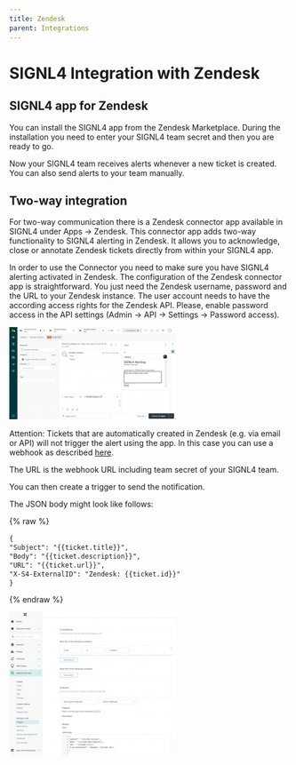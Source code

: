```yaml
---
title: Zendesk
parent: Integrations
---
```


# SIGNL4 Integration with Zendesk

## SIGNL4 app for Zendesk

You can install the SIGNL4 app from the Zendesk Marketplace. During the installation you need to enter your SIGNL4 team secret and then you are ready to go.

Now your SIGNL4 team receives alerts whenever a new ticket is created. You can also send alerts to your team manually.

## Two-way integration

For two-way communication there is a Zendesk connector app available in SIGNL4 under Apps -> Zendesk. This connector app adds two-way functionality to SIGNL4 alerting in Zendesk. It allows you to acknowledge, close or annotate Zendesk tickets directly from within your SIGNL4 app.

In order to use the Connector you need to make sure you have SIGNL4 alerting activated in Zendesk. The configuration of the Zendesk connector app is straightforward. You just need the Zendesk username, password and the URL to your Zendesk instance. The user account needs to have the according access rights for the Zendesk API. Please, enable password access in the API settings (Admin -> API -> Settings -> Password access).

![Zendesk Ticket](zendesk-ticket.png)

Attention: Tickets that are automatically created in Zendesk (e.g. via email or API) will not trigger the alert using the app. In this case you can use a webhook as described [here](https://support.zendesk.com/hc/en-us/articles/4408839108378-Creating-webhooks-to-interact-with-third-party-systems).

The URL is the webhook URL including team secret of your SIGNL4 team.

You can then create a trigger to send the notification.

The JSON body might look like follows:

{% raw %}
```
{
"Subject": "{{ticket.title}}",
"Body": "{{ticket.description}}",
"URL": "{{ticket.url}}",
"X-S4-ExternalID": "Zendesk: {{ticket.id}}"
}
```
{% endraw %}

![Zendesk Trigger](zendesk-trigger.png)
